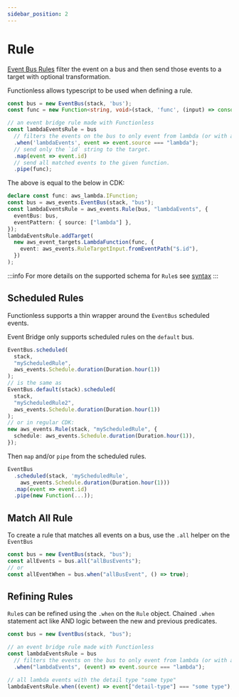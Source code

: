 ```yaml
---
sidebar_position: 2
---
```


# Rule

[Event Bus Rules](https://docs.aws.amazon.com/eventbridge/latest/userguide/eb-bus-to-bus.html) filter the event on a bus and then send those events to a target with optional transformation.

Functionless allows typescript to be used when defining a rule.

```ts
const bus = new EventBus(stack, 'bus');
const func = new Function<string, void>(stack, 'func', (input) => console.log(input));

// an event bridge rule made with Functionless
const lambdaEventsRule = bus
  // filters the events on the bus to only event from lambda (or with a source value of `lambda`).
  .when('lambdaEvents', event => event.source === "lambda");
  // send only the `id` string to the target.
  .map(event => event.id)
  // send all matched events to the given function.
  .pipe(func);
```

The above is equal to the below in CDK:

```ts
declare const func: aws_lambda.IFunction;
const bus = aws_events.EventBus(stack, "bus");
const lambdaEventsRule = aws_events.Rule(bus, "lambdaEvents", {
  eventBus: bus,
  eventPattern: { source: ["lambda"] },
});
lambdaEventsRule.addTarget(
  new aws_event_targets.LambdaFunction(func, {
    event: aws_events.RuleTargetInput.fromEventPath("$.id"),
  })
);
```

:::info
For more details on the supported schema for `Rule`s see [syntax](./syntax.md#event-patterns)
:::

## Scheduled Rules

Functionless supports a thin wrapper around the `EventBus` scheduled events.

Event Bridge only supports scheduled rules on the `default` bus.

```ts
EventBus.scheduled(
  stack,
  "myScheduledRule",
  aws_events.Schedule.duration(Duration.hour(1))
);
// is the same as
EventBus.default(stack).scheduled(
  stack,
  "myScheduledRule2",
  aws_events.Schedule.duration(Duration.hour(1))
);
// or in regular CDK:
new aws_events.Rule(stack, "myScheduledRule", {
  schedule: aws_events.Schedule.duration(Duration.hour(1)),
});
```

Then `map` and/or `pipe` from the scheduled rules.

```ts
EventBus
  .scheduled(stack, 'myScheduledRule',
    aws_events.Schedule.duration(Duration.hour(1)))
  .map(event => event.id)
  .pipe(new Function(...));
```

## Match All Rule

To create a rule that matches all events on a bus, use the `.all` helper on the `EventBus`

```ts
const bus = new EventBus(stack, "bus");
const allEvents = bus.all("allBusEvents");
// or
const allEventWhen = bus.when("allBusEvent", () => true);
```

## Refining Rules

`Rule`s can be refined using the `.when` on the `Rule` object. Chained `.when` statement act like AND logic between the new and previous predicates.

```ts
const bus = new EventBus(stack, "bus");

// an event bridge rule made with Functionless
const lambdaEventsRule = bus
  // filters the events on the bus to only event from lambda (or with a source value of `lambda`).
  .when("lambdaEvents", (event) => event.source === "lambda");

// all lambda events with the detail type "some type"
lambdaEventsRule.when((event) => event["detail-type"] === "some type");
```
